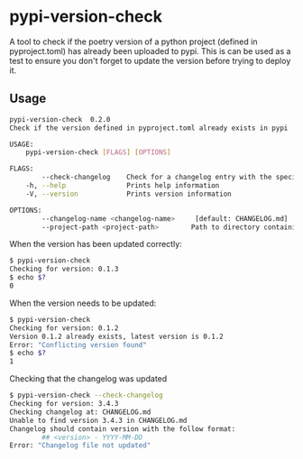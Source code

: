 # pypi-version-check

A tool to check if the poetry version of a python project (defined in pyproject.toml)
has already been uploaded to pypi. This is can be used as a test to ensure you don't
forget to update the version before trying to deploy it.

## Usage

```bash
pypi-version-check  0.2.0
Check if the version defined in pyproject.toml already exists in pypi

USAGE:
    pypi-version-check [FLAGS] [OPTIONS]

FLAGS:
        --check-changelog    Check for a changelog entry with the specified version
    -h, --help               Prints help information
    -V, --version            Prints version information

OPTIONS:
        --changelog-name <changelog-name>     [default: CHANGELOG.md]
        --project-path <project-path>        Path to directory containing pyproject.toml [default: .]      
```

When the version has been updated correctly:

```bash
$ pypi-version-check
Checking for version: 0.1.3
$ echo $?
0
```

When the version needs to be updated:

```bash
$ pypi-version-check
Checking for version: 0.1.2
Version 0.1.2 already exists, latest version is 0.1.2
Error: "Conflicting version found"
$ echo $?
1
```

Checking that the changelog was updated

```bash
$ pypi-version-check --check-changelog
Checking for version: 3.4.3
Checking changelog at: CHANGELOG.md
Unable to find version 3.4.3 in CHANGELOG.md
Changelog should contain version with the follow format:
        ## <version> - YYYY-MM-DD
Error: "Changelog file not updated"
```
